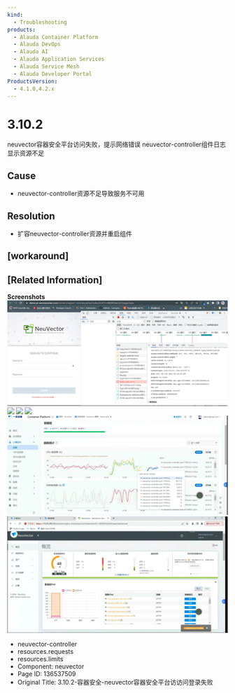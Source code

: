 ```yaml
---
kind:
  - Troubleshooting
products:
  - Alauda Container Platform
  - Alauda DevOps
  - Alauda AI
  - Alauda Application Services
  - Alauda Service Mesh
  - Alauda Developer Portal
ProductsVersion:
  - 4.1.0,4.2.x
---
```

<!-- A type of document that involves encountering a fault, diagnosing it, performing root cause analysis, and providing solutions. -->

# 3.10.2

neuvector容器安全平台访问失败，提示网络错误 neuvector-controller组件日志显示资源不足

## Cause
- neuvector-controller资源不足导致服务不可用

## Resolution
- 扩容neuvector-controller资源并重启组件

## [workaround]

## [Related Information]
**Screenshots**
![](assets/3-10-2-rong-qi-an-quan-neuvectorrong-qi-an-quan-ping-tai-fang-fang-wen-deng-lu-s/image2023-2-14_18-39-13.png)
![](assets/3-10-2-rong-qi-an-quan-neuvectorrong-qi-an-quan-ping-tai-fang-fang-wen-deng-lu-s/%E4%BC%81%E4%B8%9A%E5%BE%AE%E4%BF%A1%E6%88%AA%E5%9B%BE_16756529736162.png)
![](assets/3-10-2-rong-qi-an-quan-neuvectorrong-qi-an-quan-ping-tai-fang-fang-wen-deng-lu-s/%E4%BC%81%E4%B8%9A%E5%BE%AE%E4%BF%A1%E6%88%AA%E5%9B%BE_16756530451717.png)
![](assets/3-10-2-rong-qi-an-quan-neuvectorrong-qi-an-quan-ping-tai-fang-fang-wen-deng-lu-s/%E4%BC%81%E4%B8%9A%E5%BE%AE%E4%BF%A1%E6%88%AA%E5%9B%BE_16756531042511.png)
![](assets/3-10-2-rong-qi-an-quan-neuvectorrong-qi-an-quan-ping-tai-fang-fang-wen-deng-lu-s/image-2025-4-8_15-1-5.png)
![](assets/3-10-2-rong-qi-an-quan-neuvectorrong-qi-an-quan-ping-tai-fang-fang-wen-deng-lu-s/image-2025-4-8_15-1-16.png)
- neuvector-controller
- resources.requests
- resources.limits
- Component: neuvector
- Page ID: 136537509
- Original Title: 3.10.2-容器安全-neuvector容器安全平台访访问登录失败
